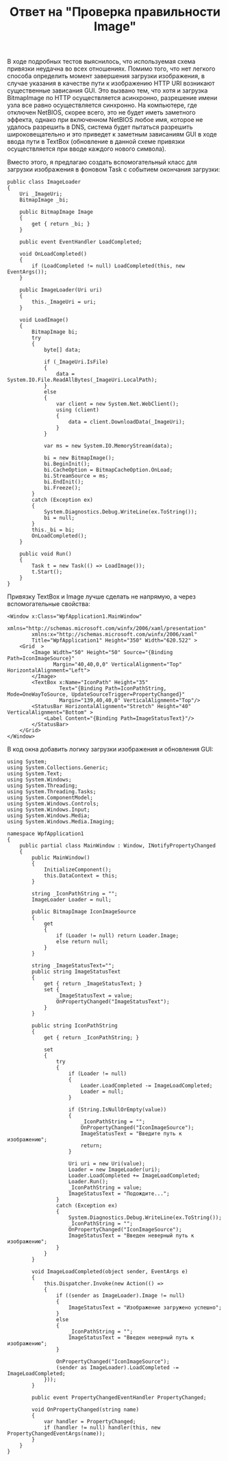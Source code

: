 ﻿---
title: "Ответ на \"Проверка правильности Image\""
se.owner.user_id: 240512
se.owner.display_name: "MSDN.WhiteKnight"
se.owner.link: "https://ru.stackoverflow.com/users/240512/msdn-whiteknight"
se.answer_id: 928654
se.question_id: 927960
se.post_type: answer
se.score: 1
se.is_accepted: True
---
<p>В ходе подробных тестов выяснилось, что используемая схема привязки неудачна во всех отношениях. Помимо того, что нет легкого способа определить момент завершения загрузки изображения, в случае указания в качестве пути к изображению HTTP URI возникают существенные зависания GUI. Это вызвано тем, что хотя и загрузка BitmapImage по HTTP осуществляется асинхронно, разрешение имени узла все равно осуществляется синхронно. На компьютере, где отключен NetBIOS, скорее всего, это не будет иметь заметного эффекта, однако при включенном NetBIOS любое имя, которое не удалось разрешить в DNS, система будет пытаться разрешить широковещательно и это приведет к заметным зависаниям GUI в ходе ввода пути в TextBox (обновление в данной схеме привязки осуществляется при вводе каждого нового символа).</p>

<p>Вместо этого, я предлагаю создать вспомогательный класс для загрузки изображения в фоновом Task с событием окончания загрузки:</p>

<pre><code>public class ImageLoader
{
    Uri _ImageUri;
    BitmapImage _bi;                    

    public BitmapImage Image
    {
        get { return _bi; }
    }

    public event EventHandler LoadCompleted;

    void OnLoadCompleted()
    {
        if (LoadCompleted != null) LoadCompleted(this, new EventArgs());
    }        

    public ImageLoader(Uri uri)
    {
        this._ImageUri = uri;           
    }

    void LoadImage()
    {
        BitmapImage bi;
        try
        {
            byte[] data;

            if (_ImageUri.IsFile)
            {
                data = System.IO.File.ReadAllBytes(_ImageUri.LocalPath);
            }
            else
            {
                var client = new System.Net.WebClient();
                using (client)
                {
                    data = client.DownloadData(_ImageUri);
                }
            }

            var ms = new System.IO.MemoryStream(data);

            bi = new BitmapImage();
            bi.BeginInit();
            bi.CacheOption = BitmapCacheOption.OnLoad;
            bi.StreamSource = ms;
            bi.EndInit();
            bi.Freeze();                
        }
        catch (Exception ex)
        {
            System.Diagnostics.Debug.WriteLine(ex.ToString());
            bi = null;                
        }
        this._bi = bi;            
        OnLoadCompleted();
    }

    public void Run()
    {            
        Task t = new Task(() =&gt; LoadImage());
        t.Start();            
    }        
}
</code></pre>

<p>Привязку TextBox и Image лучше сделать не напрямую, а через вспомогательные свойства:</p>

<pre><code>&lt;Window x:Class="WpfApplication1.MainWindow"
        xmlns="http://schemas.microsoft.com/winfx/2006/xaml/presentation"
        xmlns:x="http://schemas.microsoft.com/winfx/2006/xaml"
        Title="WpfApplication1" Height="350" Width="620.522" &gt;
    &lt;Grid  &gt;
        &lt;Image Width="50" Height="50" Source="{Binding Path=IconImageSource}" 
               Margin="40,40,0,0" VerticalAlignment="Top" HorizontalAlignment="Left"&gt;
        &lt;/Image&gt;
        &lt;TextBox x:Name="IconPath" Height="35"
                 Text="{Binding Path=IconPathString, Mode=OneWayToSource, UpdateSourceTrigger=PropertyChanged}"  
                 Margin="139,40,40,0" VerticalAlignment="Top"/&gt;
        &lt;StatusBar HorizontalAlignment="Stretch" Height="40" VerticalAlignment="Bottom" &gt;
            &lt;Label Content="{Binding Path=ImageStatusText}"/&gt;
        &lt;/StatusBar&gt;
    &lt;/Grid&gt;
&lt;/Window&gt;
</code></pre>

<p>В код окна добавить логику загрузки изображения и обновления GUI:</p>

<pre><code>using System;
using System.Collections.Generic;
using System.Text;
using System.Windows;
using System.Threading;
using System.Threading.Tasks;
using System.ComponentModel;
using System.Windows.Controls;
using System.Windows.Input;
using System.Windows.Media;
using System.Windows.Media.Imaging;

namespace WpfApplication1
{
    public partial class MainWindow : Window, INotifyPropertyChanged
    {       
        public MainWindow()
        {
            InitializeComponent();
            this.DataContext = this;
        }        

        string _IconPathString = "";
        ImageLoader Loader = null;

        public BitmapImage IconImageSource
        {
            get
            {
                if (Loader != null) return Loader.Image;
                else return null;
            }
        }

        string _ImageStatusText="";
        public string ImageStatusText
        {
            get { return _ImageStatusText; }
            set {
                _ImageStatusText = value;
                OnPropertyChanged("ImageStatusText");
            }
        }

        public string IconPathString
        {
            get { return _IconPathString; }

            set
            {   
                try
                {
                    if (Loader != null)
                    {
                        Loader.LoadCompleted -= ImageLoadCompleted;
                        Loader = null;
                    }

                    if (String.IsNullOrEmpty(value))
                    {
                        _IconPathString = "";                        
                        OnPropertyChanged("IconImageSource");
                        ImageStatusText = "Введите путь к изображению";                        
                        return;
                    }

                    Uri uri = new Uri(value);
                    Loader = new ImageLoader(uri);
                    Loader.LoadCompleted += ImageLoadCompleted;
                    Loader.Run();
                    _IconPathString = value;
                    ImageStatusText = "Подождите...";   
                }
                catch (Exception ex)
                {
                    System.Diagnostics.Debug.WriteLine(ex.ToString());
                    _IconPathString = "";
                    OnPropertyChanged("IconImageSource");
                    ImageStatusText = "Введен неверный путь к изображению";                    
                }
            }
        }

        void ImageLoadCompleted(object sender, EventArgs e)
        {
            this.Dispatcher.Invoke(new Action(() =&gt;
            {
                if ((sender as ImageLoader).Image != null)
                {                    
                    ImageStatusText = "Изображение загружено успешно";   
                }
                else
                {                    
                    _IconPathString = "";
                    ImageStatusText = "Введен неверный путь к изображению";   
                }

                OnPropertyChanged("IconImageSource");
                (sender as ImageLoader).LoadCompleted -= ImageLoadCompleted;
            }));
        }

        public event PropertyChangedEventHandler PropertyChanged;

        void OnPropertyChanged(string name)
        {
            var handler = PropertyChanged;
            if (handler != null) handler(this, new PropertyChangedEventArgs(name));
        }
    }
}
</code></pre>
